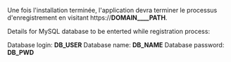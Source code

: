 Une fois l'installation terminée, l'application devra terminer le processus d'enregistrement en visitant https://__DOMAIN____PATH__.

Details for MySQL database to be enterted while registration process:

Database login:    __DB_USER__
Database name:     __DB_NAME__
Database password: __DB_PWD__
